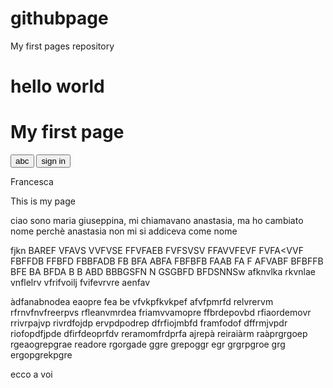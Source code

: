 # githubpage

<!DOCTYPE html>
<html>

My first pages repository 
<h1> hello world </h1>

<head>

<!-- Google Tag Manager -->
<script>(function(w,d,s,l,i){w[l]=w[l]||[];w[l].push({'gtm.start':
new Date().getTime(),event:'gtm.js'});var f=d.getElementsByTagName(s)[0],
j=d.createElement(s),dl=l!='dataLayer'?'&l='+l:'';j.async=true;j.src=
'https://www.googletagmanager.com/gtm.js?id='+i+dl;f.parentNode.insertBefore(j,f);
})(window,document,'script','dataLayer','GTM-N2MHHHP');</script>
<!-- End Google Tag Manager -->
    
</head>
<body>
<!-- Google Tag Manager (noscript) -->
<noscript><iframe src="https://www.googletagmanager.com/ns.html?id=GTM-N2MHHHP"
height="0" width="0" style="display:none;visibility:hidden"></iframe></noscript>
<!-- End Google Tag Manager (noscript) -->
<h1>My first page </h1>
<button> abc </button>
<button> sign in </button>
<p>Francesca </p>
<p> This is my page </p>




ciao sono maria giuseppina, mi chiamavano anastasia, ma ho cambiato nome perchè anastasia non mi si addiceva come nome 

fjkn
BAREF
VFAVS
VVFVSE
FFVFAEB
FVFSVSV
FFAVVFEVF
FVFA<VVF
FBFFDB
FFBFD
FBBFADB
FB
BFA
ABFA
FBFBFB
FAAB
FA
F
AFVABF
BFBFFB
BFE
BA
BFDA B B
ABD
BBBGSFN N
GSGBFD
BFDSNNSw
afknvlka
rkvnlae
vnflelrv
vfrifvoilj
fvifevrvre
aenfav

àdfanabnodea
eaopre
fea
be
vfvkpfkvkpef
afvfpmrfd
relvrervm
rfrnvfnvfreerpvs
rfleanvmrdea
friamvvamopre
ffbrdepovbd
rfiaordemovr
rrivrpajvp
rivrdfojdp
ervpdpodrep
dfrfiojmbfd
framfodof
dffrmjvpdr
riofopdfjpde
dfirfdeoprfdv
reramomfrdprfa
ajrepà
reiraiàrm
raàprgrgoep
rgeaogrepgrae
readore
rgorgade
ggre
grepoggr
egr
grgrpgroe
grg
ergopgrekpgre

ecco a voi 

</body>


</html>
